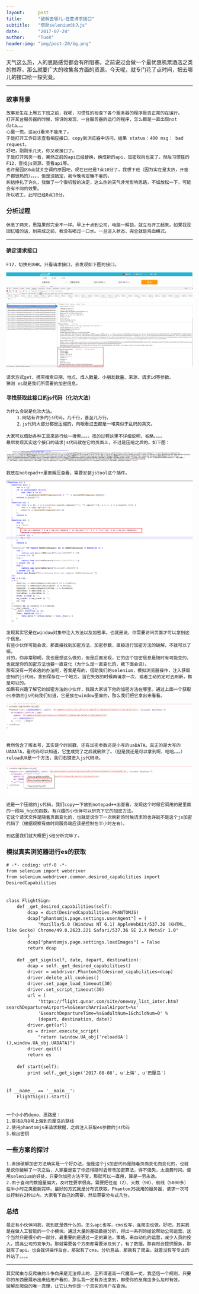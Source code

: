 ```yaml
---
layout:     post
title:      "破解去哪儿-任意请求接口"
subtitle:   "借助selenium注入js"
date:       "2017-07-24"
author:     "TuoX"
header-img: "img/post-20/bg.png"
---
```


天气这么热，人的思路感觉都会有所阻塞。之前说过会做一个最优惠机票酒店之类的推荐，那么就要广大的收集各方面的资源。今天呢，就专门花了点时间，把去哪儿的接口给一探究竟。

***

### 故事背景

    故事发生在上周五下班之前，我呢，习惯性的检查下各个服务器的程序是否正常的在运行。
    打开某台服务器的时候，惊讶的发现，一台服务器的运行的程序，怎么都是一直出现not data。。。
    心里一慌，这api看来不能用了。
    于是打开工作日志查看相应接口，copy到浏览器中访问，结果 status：400 msg： bad request。
    好吧，刚刚乐几天，你又改接口了。
    于是打开网页一看，果然之前的api已经替换，换成新的api，加密规则也变了。然后习惯性的F12，查找js资源，查看api等。
    也许是园区6点就关空调的原因吧，现在已经是7点10分了，我想下班（因为实在是太热，开窗户都很热的）。。。，但是没搞定，我今晚肯定睡不着的。
    纠结挣扎了许久，我做了一个很机智的决定，这么热的天气非常影响思路，不如放松一下，可能会有不同的效果。
    所以收工，此时已经8点10分。

### 分析过程

    休息了两天，思路果然完全不一样。早上十点到公司，电脑一解锁，就立马开工起来。如果我没回忆错的话，到完成之前，我没有喝过一口水。一旦进入状态，完全就是鸡血模式。
    
***

#### 确定请求接口

    F12，切换到XHR，只看请求接口，会发现如下图的接口。
    
![api](/img/post-20/api.png)

    请求方式get、携带搜索日期、地点、成人数量、小朋友数量、来源、请求id等参数。
    猜测 es就是我们所需要的加密信息。

#### 寻找获取此接口的js代码（化功大法）

    为什么会说是化功大法。
        1.网站有许多的js代码，几千行，甚至几万行。
        2.js代码大部分都是压缩的，肉眼看过去都是一堆类似于乱码的英文。
        
    大家可以借助各种工具来进行统一搜索。。。。找的过程这里不详细说明，省略。。。。
    最后发现其实这个接口的请求js代码就在它的页面上，不过是压缩之后的。如下图：
    
![](/img/post-20/script1.png)

    我放在notepad++里面解压查看，需要安装jstool这个插件。
    
![](/img/post-20/ex-script1.png)  

    发现其实它是在window对象中注入方法以及加密串。也就是说，你需要访问页面才可以拿到这个信息。
    有些小伙伴可能会说，那直接找到加密方法，加密参数，直接进行加密方法的破解，不就可以了嘛。
    对的，你非常聪明，我也是想这么做的，但是后面发现，它的这个加密信息是随时有可能变的，也就是你的加密方法也要一直变化（为什么是一直变化的，我下面会说）。
    那有没有一劳永逸的办法呢，答案是有的，借助我们的selenium，模拟浏览器操作，注入获取密码的js代码，拿到保存在一个地方。当它失效的时候再请求一次，或者主动的定时去刷新，都是可以的。
    如果有兴趣了解它的加密方法的小伙伴，我跟大家说下他的加密方法在哪里。通过上面一个获取es参数的js代码我们知道，它是放在window里面的，那么我们把它拿出来看看。
    
![](/img/post-20/console.png) 

    竟然包含了版本号，其实是个时间戳，还有加密参数还是小写的uaDATA。真正的是大写的UADATA，看代码可以知道，它生成完了之后就删除了。（但是我还是可以拿到啊，哈哈。。。）
    reloadUA是一个方法，我们右键进入js代码块。
    
![](/img/post-20/console2.png)

    还是一个压缩的js代码，我们copy一下放到notepad++出查看。发现这个时候它调用的是里面的一段叫_hqc的函数。有兴趣的小伙伴可以研究下它的加密方法。
    它这个请求文件是随着页面变化的，也就是说你下一次刷新的时候请求的也许就不是这个js加密代码了（根据观察有效时间服务端应该是控制在半小时左右）。
    
    到这里我们就大概把js给分析完毕了。

### 模拟真实浏览器进行es的获取

    # -*- coding: utf-8 -*-
    from selenium import webdriver
    from selenium.webdriver.common.desired_capabilities import DesiredCapabilities


    class FlightSign:
        def _get_desired_capabilities(self):
            dcap = dict(DesiredCapabilities.PHANTOMJS)
            dcap["phantomjs.page.settings.userAgent"] = (
                "Mozilla/5.0 (Windows NT 6.1) AppleWebKit/537.36 (KHTML, like Gecko) Chrome/49.0.2623.221 Safari/537.36 SE 2.X MetaSr 1.0"
            )
            dcap["phantomjs.page.settings.loadImages"] = False
            return dcap

        def _get_sign(self, date, depart, destination):
            dcap = self._get_desired_capabilities()
            driver = webdriver.PhantomJS(desired_capabilities=dcap)
            driver.delete_all_cookies()
            driver.set_page_load_timeout(30)
            driver.set_script_timeout(30)
            url = (
                'https://flight.qunar.com/site/oneway_list_inter.htm?searchDepartureAirport=%s&searchArrivalAirport=%s'
                '&searchDepartureTime=%s&adultNum=1&childNum=0' %
                (depart, destination, date))
            driver.get(url)
            es = driver.execute_script(
                "return (window.UA_obj['reloadUA'](),window.UA_obj.UADATA)")
            driver.quit()
            return es

        def start(self):
            print self._get_sign('2017-08-08', u'上海', u'巴厘岛')


    if __name__ == '__main__':
        FlightSign().start()


    一个小小的demo，思路是：
    1.查找8月8号上海到巴厘岛的路线
    2.使用phantomjs来请求数据，之后注入获取es参数的js代码
    3.输出密钥

### 一些方案的探讨

    1.直接破解加密方法确实是一个好办法，但是这个js加密代码是随着页面变化而变化的，也就是说你破解了一次之后，人家要是变了你还得随时去修改加密算法，得不偿失，太浪费时间。使用selenium的好处，只要你加密方法不变，那就可以一直用，算是一劳永逸。
    2.由于查询的数据量偏大，及时性要求很高，需要把往返（2）、天数（90）、航线（5000多）在半小时之类更新完毕。最好的方式就是分布式获取。PhantomJS我用的服务器，请求一次可以控制在2秒以内。大家看下自己的需要，然后需要分布式几台。

### 总结

    最近有小伙伴问我，我到底是做什么的。怎么api也写，cms也写，连爬虫也做。好吧，其实我是在做人工智能的一个小模块。通过大量的基础数据分析，得出一系列的结论帮助公司运营。这个当然只是很小的一部分，最重要的是通过一定的算法，策略，来自动化的运营，减少人员的投入，提高公司的竞争力。那就需要各个方面都需要涉及到了，有了数据，那自然会提供服务，那就有了api。也会提供操作后台，那就有了cms。分析竞品，那就有了爬虫。就差没有写专业的外站了。。。。
    
***

    其实爬虫与反爬虫的斗争向来是无法停止的，正所谓道高一尺魔高一丈。我坚信一个规则，只要你的东西是展示出来给用户看的，那么我一定有办法拿到，即使你的反爬虫多么及时有效。
    破解反爬虫的唯一真理，让它认为你是一个真实的用户在查询。
